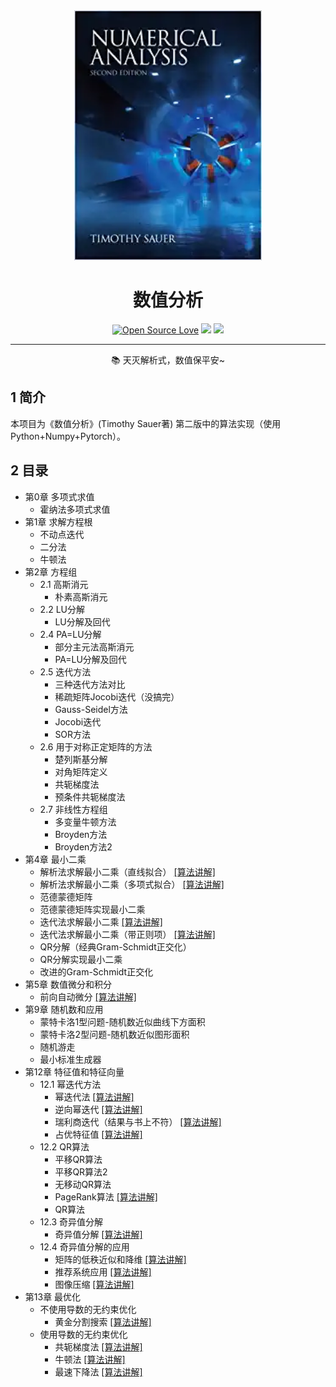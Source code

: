 <!--
 * @Descripttion: 
 * @Version: 1.0
 * @Author: ZhangHongYu
 * @Date: 2021-09-19 19:53:53
 * @LastEditors: ZhangHongYu
 * @LastEditTime: 2022-07-02 19:33:57
-->
<center><img src="pic/numericalanalysis_cover.jpeg" width="300" height="400">


# 数值分析
[![Open Source Love](https://badges.frapsoft.com/os/v2/open-source.svg?v=103)](https://github.com/orion-orion/NumericalAnalysis) [![](https://img.shields.io/github/license/orion-orion/NumericalAnalysis)](https://github.com/orion-orion/NumericalAnalysis/blob/master/LICENSE) [![](https://img.shields.io/github/stars/orion-orion/NumericalAnalysis?style=social)](https://github.com/orion-orion/NumericalAnalysis)
____
📚 天灭解析式，数值保平安~


</center>

## 1 简介
本项目为《数值分析》(Timothy Sauer著) 第二版中的算法实现（使用Python+Numpy+Pytorch）。

## 2 目录
- 第0章 多项式求值
    - 霍纳法多项式求值
- 第1章 求解方程根
  - 不动点迭代 
  - 二分法
  - 牛顿法
- 第2章 方程组
  - 2.1 高斯消元 
    - 朴素高斯消元
  - 2.2 LU分解
    - LU分解及回代
  - 2.4 PA=LU分解
    - 部分主元法高斯消元
    - PA=LU分解及回代
  - 2.5 迭代方法
    - 三种迭代方法对比
    - 稀疏矩阵Jocobi迭代（没搞完）
    - Gauss-Seidel方法
    - Jocobi迭代
    - SOR方法
  - 2.6 用于对称正定矩阵的方法
    - 楚列斯基分解
    - 对角矩阵定义
    - 共轭梯度法
    - 预条件共轭梯度法 
  - 2.7 非线性方程组
    - 多变量牛顿方法
    - Broyden方法
    - Broyden方法2
- 第4章  最小二乘
  - 解析法求解最小二乘（直线拟合） [[算法讲解]](https://www.cnblogs.com/orion-orion/p/15887067.html) 
  - 解析法求解最小二乘（多项式拟合） [[算法讲解]](https://www.cnblogs.com/orion-orion/p/15887067.html) 
  - 范德蒙德矩阵
  - 范德蒙德矩阵实现最小二乘
  - 迭代法求解最小二乘 [[算法讲解]](https://www.cnblogs.com/orion-orion/p/15887067.html) 
  - 迭代法求解最小二乘（带正则项） [[算法讲解]](https://www.cnblogs.com/orion-orion/p/15887067.html) 
  - QR分解（经典Gram-Schmidt正交化）
  - QR分解实现最小二乘
  - 改进的Gram-Schmidt正交化
- 第5章  数值微分和积分
  - 前向自动微分 [[算法讲解]](https://www.cnblogs.com/orion-orion/p/17010353.html) 
- 第9章 随机数和应用
  -  蒙特卡洛1型问题-随机数近似曲线下方面积
  -  蒙特卡洛2型问题-随机数近似图形面积
  -  随机游走
  -  最小标准生成器
- 第12章 特征值和特征向量
  - 12.1 幂迭代方法
    - 幂迭代法 [[算法讲解]](https://www.cnblogs.com/orion-orion/p/15405907.html)
    - 逆向幂迭代 [[算法讲解]](https://www.cnblogs.com/orion-orion/p/15405907.html)
    - 瑞利商迭代（结果与书上不符）  [[算法讲解]](https://www.cnblogs.com/orion-orion/p/15405907.html) 
    - 占优特征值 [[算法讲解]](https://www.cnblogs.com/orion-orion/p/15405907.html) 
  - 12.2 QR算法
    - 平移QR算法
    - 平移QR算法2
    - 无移动QR算法
    - PageRank算法 [[算法讲解]](https://www.cnblogs.com/orion-orion/p/15405907.html) 
    - QR算法
  - 12.3 奇异值分解
    -  奇异值分解 [[算法讲解]](https://www.cnblogs.com/orion-orion/p/15415610.html) 
  - 12.4 奇异值分解的应用
    - 矩阵的低秩近似和降维 [[算法讲解]](https://www.cnblogs.com/orion-orion/p/15415610.html) 
    - 推荐系统应用 [[算法讲解]](https://www.cnblogs.com/orion-orion/p/15415610.html) 
    - 图像压缩 [[算法讲解]](https://www.cnblogs.com/orion-orion/p/15415610.html) 
- 第13章 最优化
  -  不使用导数的无约束优化
     -  黄金分割搜索 [[算法讲解]](https://www.cnblogs.com/orion-orion/p/15418056.html) 
  -  使用导数的无约束优化
     -  共轭梯度法 [[算法讲解]](https://www.cnblogs.com/orion-orion/p/15418056.html) 
     -  牛顿法 [[算法讲解]](https://www.cnblogs.com/orion-orion/p/15418056.html) 
     -  最速下降法 [[算法讲解]](https://www.cnblogs.com/orion-orion/p/15418056.html) 

